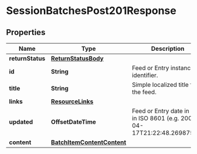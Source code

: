 

# SessionBatchesPost201Response


## Properties

| Name | Type | Description | Notes |
|------------ | ------------- | ------------- | -------------|
|**returnStatus** | [**ReturnStatusBody**](ReturnStatusBody.md) |  |  [optional] |
|**id** | **String** | Feed or Entry instance identifier. |  [optional] |
|**title** | **String** | Simple localized title for the feed. |  [optional] |
|**links** | [**ResourceLinks**](ResourceLinks.md) |  |  [optional] |
|**updated** | **OffsetDateTime** | Feed or Entry date in UTC in ISO 8601 (e.g. 2006-04-17T21:22:48.2698750Z) |  [optional] |
|**content** | [**BatchItemContentContent**](BatchItemContentContent.md) |  |  [optional] |



